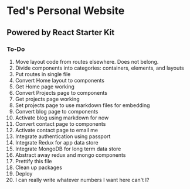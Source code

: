 # Ted's Personal Website
## Powered by React Starter Kit

### To-Do
1. Move layout code from routes elsewhere. Does not belong.
2. Divide components into categories: containers, elements, and layouts
3. Put routes in single file
4. Convert Home layout to components
5. Get Home page working
6. Convert Projects page to components
7. Get projects page working
8. Set projects page to use markdown files for embedding
12. Convert blog page to components
13. Activate blog using markdown for now
14. Convert contact page to components
15. Activate contact page to email me
10. Integrate authentication using passport
9. Integrate Redux for app data store
10. Integrate MongoDB for long term data store
11. Abstract away redux and mongo components
14. Prettify this file
15. Clean up packages
16. Deploy
13. I can really write whatever numbers I want here can't I?